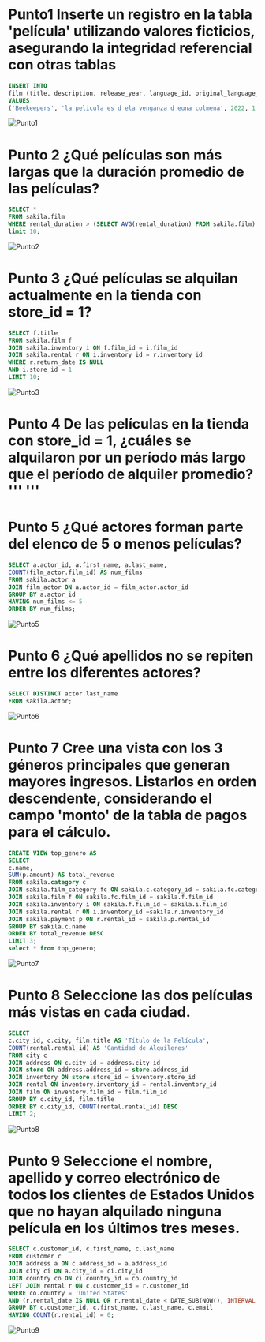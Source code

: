 # Punto1 Inserte un registro en la tabla 'película' utilizando valores ficticios, asegurando la integridad referencial con otras tablas
```sql
INSERT INTO 
film (title, description, release_year, language_id, original_language_id, rental_duration, rental_rate, length, replacement_cost, rating, special_features)
VALUES 
('Beekeepers', 'la pelicula es d ela venganza d euna colmena', 2022, 1, 1, 5, 2.99, 120, 19.99, 'PG-13', 'Trailers');
```

![Punto1](https://github.com/AlexGiraldo2/BD2/assets/161048738/031513bf-f196-48ba-8fe6-f88fb5fd3c93)

# Punto 2  ¿Qué películas son más largas que la duración promedio de las películas?
```sql
SELECT *
FROM sakila.film
WHERE rental_duration > (SELECT AVG(rental_duration) FROM sakila.film)
limit 10;
```
![Punto2](https://github.com/AlexGiraldo2/BD2/assets/161048738/c333c8cb-3553-4782-97d8-9324051042a4)

# Punto 3 ¿Qué películas se alquilan actualmente en la tienda con store_id = 1?
```sql
SELECT f.title
FROM sakila.film f
JOIN sakila.inventory i ON f.film_id = i.film_id
JOIN sakila.rental r ON i.inventory_id = r.inventory_id
WHERE r.return_date IS NULL
AND i.store_id = 1
LIMIT 10;
```
![Punto3](https://github.com/AlexGiraldo2/BD2/assets/161048738/cd3f3418-858f-427c-8716-d59a46c562a2)


# Punto 4 De las películas en la tienda con store_id = 1, ¿cuáles se alquilaron por un período más largo que el período de alquiler promedio? '''  '''

# Punto 5 ¿Qué actores forman parte del elenco de 5 o menos películas?
```sql
SELECT a.actor_id, a.first_name, a.last_name, 
COUNT(film_actor.film_id) AS num_films
FROM sakila.actor a
JOIN film_actor ON a.actor_id = film_actor.actor_id
GROUP BY a.actor_id 
HAVING num_films <= 5
ORDER BY num_films;
```
![Punto5](https://github.com/AlexGiraldo2/BD2/assets/161048738/c9b3fffc-1b1f-45ba-b101-73e27b023db3)


# Punto 6 ¿Qué apellidos no se repiten entre los diferentes actores?
```sql
SELECT DISTINCT actor.last_name
FROM sakila.actor;
```
![Punto6](https://github.com/AlexGiraldo2/BD2/assets/161048738/2108b49e-9eaf-4e67-95da-cc1da9493331)


# Punto 7 Cree una vista con los 3 géneros principales que generan mayores ingresos. Listarlos en orden descendente, considerando el campo 'monto' de la tabla de pagos para el cálculo.
```sql
CREATE VIEW top_genero AS
SELECT 
c.name, 
SUM(p.amount) AS total_revenue
FROM sakila.category c
JOIN sakila.film_category fc ON sakila.c.category_id = sakila.fc.category_id
JOIN sakila.film f ON sakila.fc.film_id = sakila.f.film_id
JOIN sakila.inventory i ON sakila.f.film_id = sakila.i.film_id
JOIN sakila.rental r ON i.inventory_id =sakila.r.inventory_id
JOIN sakila.payment p ON r.rental_id = sakila.p.rental_id
GROUP BY sakila.c.name
ORDER BY total_revenue DESC
LIMIT 3;
select * from top_genero;
```
![Punto7](https://github.com/AlexGiraldo2/BD2/assets/161048738/902ea0fa-600b-4a8f-a847-44c7c454fc88)


# Punto 8 Seleccione las dos películas más vistas en cada ciudad.
```sql
SELECT 
c.city_id, c.city, film.title AS 'Título de la Película', 
COUNT(rental.rental_id) AS 'Cantidad de Alquileres'
FROM city c
JOIN address ON c.city_id = address.city_id
JOIN store ON address.address_id = store.address_id
JOIN inventory ON store.store_id = inventory.store_id
JOIN rental ON inventory.inventory_id = rental.inventory_id
JOIN film ON inventory.film_id = film.film_id
GROUP BY c.city_id, film.title
ORDER BY c.city_id, COUNT(rental.rental_id) DESC
LIMIT 2;
```
![Punto8](https://github.com/AlexGiraldo2/BD2/assets/161048738/a1efc2d6-0af5-4e48-9883-7f5fc52cc2f8)

# Punto 9 Seleccione el nombre, apellido y correo electrónico de todos los clientes de Estados Unidos que no hayan alquilado ninguna película en los últimos tres meses.
```sql
SELECT c.customer_id, c.first_name, c.last_name
FROM customer c
JOIN address a ON c.address_id = a.address_id
JOIN city ci ON a.city_id = ci.city_id
JOIN country co ON ci.country_id = co.country_id
LEFT JOIN rental r ON c.customer_id = r.customer_id
WHERE co.country = 'United States'
AND (r.rental_date IS NULL OR r.rental_date < DATE_SUB(NOW(), INTERVAL 3 MONTH))
GROUP BY c.customer_id, c.first_name, c.last_name, c.email
HAVING COUNT(r.rental_id) = 0;
```
![Punto9](https://github.com/AlexGiraldo2/BD2/assets/161048738/41813141-2358-4c57-a7bf-3971a5faae60)
